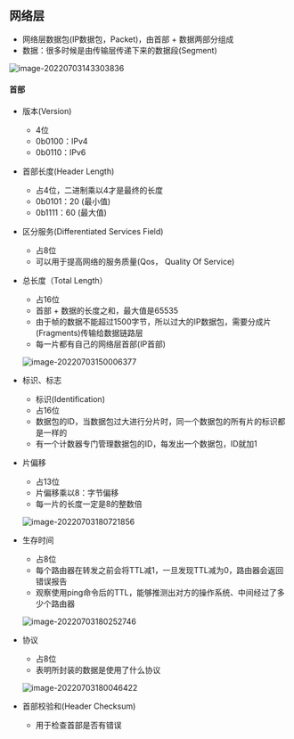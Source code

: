 ## 网络层

* 网络层数据包(IP数据包，Packet)，由首部 + 数据两部分组成
* 数据：很多时候是由传输层传递下来的数据段(Segment)

![image-20220703143303836](/Users/guojie/Notes/网络/学习网络课程笔记/images/网络层_首部.png)

#### 首部

* 版本(Version)

  * 4位
  * 0b0100：IPv4
  * 0b0110：IPv6

* 首部长度(Header Length)

  * 占4位，二进制乘以4才是最终的长度
  * 0b0101：20 (最小值)
  * 0b1111：60 (最大值)

* 区分服务(Differentiated Services Field)

  * 占8位
  * 可以用于提高网络的服务质量(Qos， Quality Of Service)

* 总长度（Total Length）

  * 占16位
  * 首部 + 数据的长度之和，最大值是65535
  * 由于帧的数据不能超过1500字节，所以过大的IP数据包，需要分成片(Fragments)传输给数据链路层
  * 每一片都有自己的网络层首部(IP首部)

  ![image-20220703150006377](/Users/guojie/Notes/网络/学习网络课程笔记/images/网路层_首部_最长度.png)

* 标识、标志

  * 标识(Identification)
  * 占16位
  * 数据包的ID，当数据包过大进行分片时，同一个数据包的所有片的标识都是一样的
  * 有一个计数器专门管理数据包的ID，每发出一个数据包，ID就加1

* 片偏移

  * 占13位
  * 片偏移乘以8：字节偏移
  * 每一片的长度一定是8的整数倍

  ![image-20220703180721856]( /Users/guojie/Notes/网络/学习网络课程笔记/images/网络层_首部_片偏移.png)

* 生存时间

  * 占8位
  * 每个路由器在转发之前会将TTL减1，一旦发现TTL减为0，路由器会返回错误报告
  * 观察使用ping命令后的TTL，能够推测出对方的操作系统、中间经过了多少个路由器

  ![image-20220703180252746](/Users/guojie/Notes/网络/学习网络课程笔记/images/网路层_首部_生存时间.png)

* 协议

  * 占8位
  * 表明所封装的数据是使用了什么协议

  ![image-20220703180046422](/Users/guojie/Notes/网络/学习网络课程笔记/images/网络层_首部_协议.png)

* 首部校验和(Header Checksum)

  * 用于检查首部是否有错误